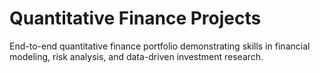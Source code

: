 # Quantitative Finance Projects
End-to-end quantitative finance portfolio demonstrating skills in financial modeling, risk analysis, and data-driven investment research.
